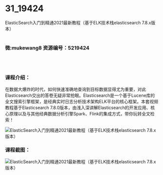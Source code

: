 # 31_19424
ElasticSearch入门到精通2021最新教程（基于ELK技术栈elasticsearch 7.8.x版本）
<br/></br>
<h3>微:mukewang8 资源编号：5219424</h3>
<br/></br>
<h3>课程介绍：</h3>
<p>在数据大爆炸的时代，如何快速准确地查询到目标数据显得尤为重要，对此Elasticsearch交出的答卷无疑非常抢眼。Elasticsearch是一个基于Lucene库的全文搜索引擎框架，是经典实时日志分析技术架构ELK平台的核心框架。本套视频教程基于Elasticsearch 7.8.0版本，由浅入深讲解Elasticsearch的开发应用、核心原理以及与其他经典数据分析引擎Spark、Flink的集成方式，带你玩转全文检索！</p>
<p><img src="https://www.ko996.com/wp-content/uploads/img/2021/04/1-27-300x169.png" alt="ElasticSearch入门到精通2021最新教程（基于ELK技术栈elasticsearch 7.8.x版本）"></p>
<div class="info-desc">
<h3>课程截图：</h3>
<p><img src="https://www.ko996.com/wp-content/uploads/img/2021/04/2-27.png" alt="ElasticSearch入门到精通2021最新教程（基于ELK技术栈elasticsearch 7.8.x版本）"></p>


			
</div>
